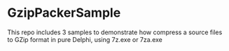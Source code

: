 # GzipPackerSample
This repo includes 3 samples to demonstrate how compress a source files to GZip format in pure Delphi, using 7z.exe or 7za.exe
